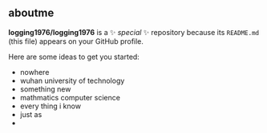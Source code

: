 ## aboutme


**logging1976/logging1976** is a ✨ _special_ ✨ repository because its `README.md` (this file) appears on your GitHub profile.

Here are some ideas to get you started:

- nowhere
- wuhan university of technology
- something new
- mathmatics computer science
- every thing i know
-  just as 
-

